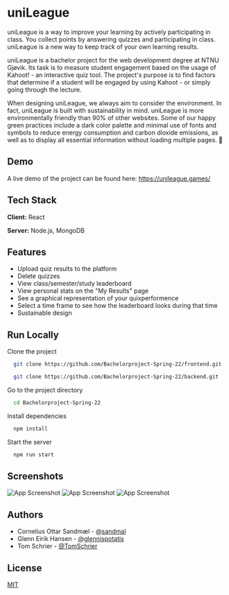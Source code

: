 
# uniLeague

uniLeague is a way to improve your learning by actively participating in class. You collect points by answering quizzes and participating in class. uniLeague is a new way to keep track of your own learning results.

uniLeague is a bachelor project for the web development degree at NTNU Gjøvik. Its task is to measure student engagement based on the usage of Kahoot! - an interactive quiz tool. The project's purpose is to find factors that determine if a student will be engaged by using Kahoot - or simply going through the lecture.

When designing uniLeague, we always aim to consider the environment. In fact, uniLeague is built with sustainability in mind. uniLeague is more environmentally friendly than 90% of other websites. Some of our happy green practices include a dark color palette and minimal use of fonts and symbols to reduce energy consumption and carbon dioxide emissions, as well as to display all essential information without loading multiple pages. 🌳

## Demo

A live demo of the project can be found here:
https://unileague.games/


## Tech Stack

**Client:** React

**Server:** Node.js, MongoDB


## Features

- Upload quiz results to the platform
- Delete quizzes
- View class/semester/study leaderboard
- View personal stats on the "My Results" page
- See a graphical representation of your quixperformence
- Select a time frame to see how the leaderboard looks during that time
- Sustainable design
## Run Locally

Clone the project

```bash
  git clone https://github.com/Bachelorproject-Spring-22/frontend.git

  git clone https://github.com/Bachelorproject-Spring-22/backend.git
```

Go to the project directory

```bash
  cd Bachelorproject-Spring-22
```

Install dependencies

```bash
  npm install
```

Start the server

```bash
  npm run start
```


## Screenshots

![App Screenshot](https://unileague.games/static/media/1_iphone13progold_portrait.d173fa780af7ddf3355e.avif)
![App Screenshot](https://unileague.games/static/media/2_iphone13prographite_portrait.4c15b2988e0309baa6d4.avif)
![App Screenshot](https://unileague.games/static/media/3_iphone13prosierrablue_portrait.9b6a60857a72ecf06e38.avif)
## Authors

- Cornelius Ottar Sandmæl - [@sandmal](https://github.com/sandmal)
- Glenn Eirik Hansen - [@glennispotatis](https://github.com/glennispotatis)
- Tom Schrier - [@TomSchrier](https://github.com/TomSchrier)


## License

[MIT](https://choosealicense.com/licenses/mit/)

